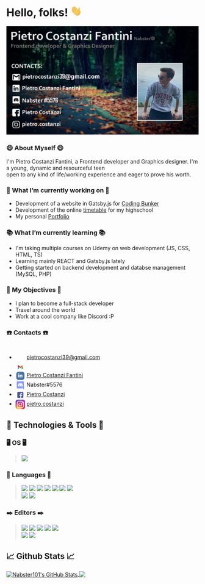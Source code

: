 # Hello, folks! <img src="https://raw.githubusercontent.com/Nabster101/Nabster101/master/wave.gif" width="30px">

<!--Main banner -->
![Header](https://raw.githubusercontent.com/Nabster101/Nabster101/master/ReadmeBanner.png "Header")

### 😄 About Myself 😄

I'm Pietro Costanzi Fantini, a Frontend developer and Graphics designer. I'm a young, dynamic and resourceful teen   
open to any kind of life/working experience and eager to prove his worth. 

<!-- Working -->
### 🔨 What I’m currently working on 🔨
- Development of a website in Gatsby.js for <a href="https://github.com/Coding-Bunker/official-website" target="_top">Coding Bunker</a>  
- Development of the online <a href="https://www.itisfermi.edu.it/Orario/19_30%20ott_web/index.html" target="_top">timetable</a> for my highschool 
- My personal <a href="http://pietro.cf/" target="_top">Portfolio</a>

<!-- Learning -->
### 📚 What I’m currently learning 📚
- I'm taking multiple courses on Udemy on web development (JS, CSS, HTML, TS)
- Learning mainly REACT and Gatsby.js lately
- Getting started on backend development and databse management (MySQL, PHP)

<!-- My objectives sections -->
### 🚀 My Objectives 🚀
- I plan to become a full-stack developer
- Travel around the world
- Work at a cool company like Discord :P    

<!-- Contacts section -->
### ☎️ Contacts ☎️
- <img align="center" style="padding-top: 50px" src="https://raw.githubusercontent.com/Nabster101/Nabster101/master/Gmail.png" width="25px"> pietrocostanzi39@gmail.com  
- <img align="center" src="https://raw.githubusercontent.com/Nabster101/Nabster101/master/Linkedin.png" width="25px"> <a href="https://www.linkedin.com/in/pietro-costanzi-fantini/" target="_top">Pietro Costanzi Fantini</a>  
- <img align="center" src="https://raw.githubusercontent.com/Nabster101/Nabster101/master/Discord.png" width="25px"> Nabster#5576  
- <img align="center" src="https://raw.githubusercontent.com/Nabster101/Nabster101/master/Facebook.png" width="25px"> <a href="https://www.facebook.com/pietro.costanzi.10/">Pietro Costanzi</a>  
- <img align="center" src="https://raw.githubusercontent.com/Nabster101/Nabster101/master/Instagram.png" width="25px"> <a href="https://www.instagram.com/pietro.costanzi/">pietro.costanzi</a>  


<!-- Technologies & Tools -->
## 🔧 Technologies & Tools 🔧

### 🖥️ OS 🖥️
>![](https://img.shields.io/badge/Windows-informational?style=flat&logo=windows)

### 📖 Languages 📖
>![](https://img.shields.io/badge/JavaScript-informational?style=flat&logo=javascript&logoColor=white&color=2BBC8A)
![](https://img.shields.io/badge/CSS-informational?style=flat&logo=css3&logoColor=white&color=2BBC8A)
![](https://img.shields.io/badge/HTML-informational?style=flat&logo=html5&logoColor=white&color=2BBC8A)
![](https://img.shields.io/badge/TypeScript-informational?style=flat&logo=typescript&logoColor=white&color=2BBC8A)
![](https://img.shields.io/badge/REACT-informational?style=flat&logo=react&logoColor=white&color=2BBC8A)
![](https://img.shields.io/badge/Gatsby.js-informational?style=flat&logo=gatsby&logoColor=white&color=2BBC8A)
![](https://img.shields.io/badge/Java-informational?style=flat&logo=java&logoColor=white&color=2BBC8A)  
![](https://img.shields.io/badge/C++-informational?style=flat&logo=c&logoColor=white&color=2BBC8A)
![](https://img.shields.io/badge/MySQL-informational?style=flat&logo=mysql&logoColor=white&color=2BBC8A)

### ✒️ Editors ✒️
>![](https://img.shields.io/badge/IntelliJ_IDEA-informational?style=flat&logo=intellij-idea&logoColor=white&color=1B4965)
![](https://img.shields.io/badge/Webstorm-informational?style=flat&logo=webstorm&logoColor=white&color=1B4965)
![](https://img.shields.io/badge/Visual_Studio_Code-informational?style=flat&logo=visual-studio-code&logoColor=white&color=1B4965)
![](https://img.shields.io/badge/IntelliJ_IDEA-informational?style=flat&logo=intellij-idea&logoColor=white&color=1B4965)
![](https://img.shields.io/badge/Adobe_Photoshop-informational?style=flat&logo=adobe-photoshop&logoColor=white&color=1B4965)  
![](https://img.shields.io/badge/Adobe_After_Effects-informational?style=flat&logo=adobe-after-effects&logoColor=white&color=1B4965)
![](https://img.shields.io/badge/Data_Grip-informational?style=flat&logo=jetbrains&logoColor=white&color=1B4965)  


## 📈 Github Stats 📈
<!-- Github stats -->
<a href="https://github.com/Nabster101/Nabster101">
  <img align="center" src="https://github-readme-stats.vercel.app/api?username=Nabster101&show_icons=true&line_height=27&count_private=true&title_color=ffffff&text_color=c9cacc&icon_color=2bbc8a&bg_color=1d1f21" alt="Nabster101's GitHub Stats" />
</a>  

<a href="https://github.com/Nabster101/Portfolio">
  <img align="center" src="https://github-readme-stats.vercel.app/api/pin/?username=Nabster101&repo=Portfolio&title_color=ffffff&text_color=c9cacc&icon_color=2bbc8a&bg_color=1d1f21" />
</a>

